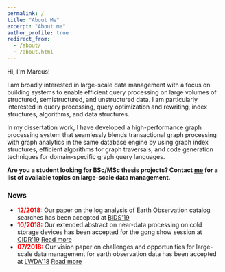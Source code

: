 ```yaml
---
permalink: /
title: "About Me"
excerpt: "About me"
author_profile: true
redirect_from: 
  - /about/
  - /about.html
---
```


Hi, I'm Marcus!

I am broadly interested in large-scale data management with a focus on building systems to enable efficient query processing on large volumes
of structured, semistructured, and unstructured data. I am particularly interested in query processing, query optimization and rewriting, index
structures, algorithms, and data structures.

In my dissertation work, I have developed a high-performance graph processing system that seamlessly blends transactional graph processing with graph
analytics in the same database engine by using graph index structures, efficient algorithms for graph traversals, and code generation techniques
for domain-specific graph query languages.

**Are you a student looking for BSc/MSc thesis projects? Contact [me](mailto:marcus.paradies@dlr.de) for a list of available topics on large-scale data management.**

### News

* <span style="color:red;font-weight:bold">12/2018:</span> Our paper on the log analysis of Earth Observation catalog searches has been accepted at [BiDS'19](https://www.bigdatafromspace2019.org/QuickEventWebsitePortal/2019-conference-on-big-data-from-space-bids19/bids-2019)
* <span style="color:red;font-weight:bold">10/2018:</span> Our extended abstract on near-data processing on cold storage devices has been accepted for the gong show session at [CIDR'19](http://cidrdb.org/cidr2019/) [Read more](http://marcusparadies.github.io/files/cidr-cryodrill.pdf)
* <span style="color:red;font-weight:bold">07/2018:</span> Our vision paper on challenges and opportunities for large-scale data management for earth observation data has been accepted at [LWDA'18](https://www.uni-mannheim.de/lwda-2018/) [Read more](http://marcusparadies.github.io/files/lwda-eo_challenges.pdf)
